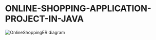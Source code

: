 # ONLINE-SHOPPING-APPLICATION-PROJECT-IN-JAVA

![OnlineShoppingER diagram](https://user-images.githubusercontent.com/99613481/172786564-5fdad6e8-62ad-4ce3-8a42-b090caef8adf.png)
